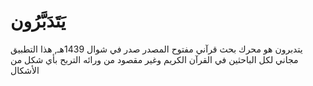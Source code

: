 # يَتَدَبَّرُون

يتدبرون هو محرك بحث قرآني مفتوح المصدر صدر في شوال 1439هـ, هذا التطبيق مجاني لكل الباحثين في القرآن الكريم وغير مقصود من ورائه التربح بأي شكل من الأشكال